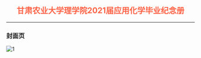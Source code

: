 ## <div align='center' ><font color='#FF6347'>甘肃农业大学理学院2021届应用化学毕业纪念册</font></div>
---------
### 封面页
![1](https://github.com/gauyh/gauyh.github.io/blob/main/blog/main/blog/电子纪念册/img/fengmian.jpg)
